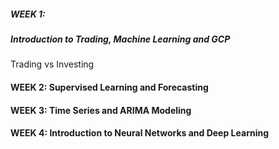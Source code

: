 ##### WEEK 1: 
##### Introduction to Trading, Machine Learning and GCP


Trading vs Investing


#### WEEK 2: Supervised Learning and Forecasting
#### WEEK 3: Time Series and ARIMA Modeling
#### WEEK 4: Introduction to Neural Networks and Deep Learning
